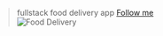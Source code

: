 >fullstack food delivery app 
>[Follow me](https://www.facebook.com/anis.ahad.58)<br>
![Food Delivery]('./food-delivery.jpg)